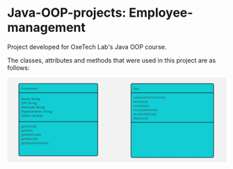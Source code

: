 # Java-OOP-projects: Employee-management
Project developed for OxeTech Lab's Java OOP course.

The classes, attributes and methods that were used in this project are as follows:

![diagram](image/diagram.jpg "UML Class Diagram")

